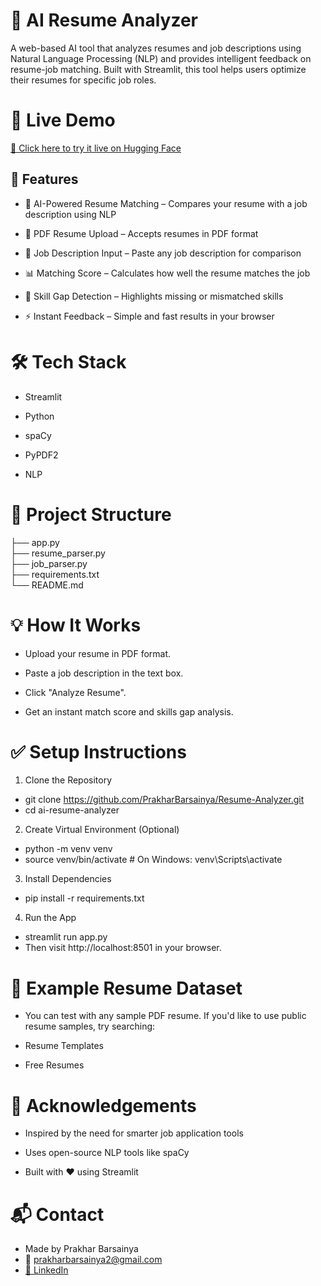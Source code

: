 
# 📄 AI Resume Analyzer
A web-based AI tool that analyzes resumes and job descriptions using Natural Language Processing (NLP) and provides intelligent feedback on resume-job matching. Built with Streamlit, this tool helps users optimize their resumes for specific job roles.

# 🚀 Live Demo
[🔗 Click here to try it live on Hugging Face](https://huggingface.co/spaces/Prakhar-core7/Resume-Analyser)

## 📌 Features
- 🧠 AI-Powered Resume Matching – Compares your resume with a job description using NLP

- 📄 PDF Resume Upload – Accepts resumes in PDF format

- 📝 Job Description Input – Paste any job description for comparison

- 📊 Matching Score – Calculates how well the resume matches the job

- 📌 Skill Gap Detection – Highlights missing or mismatched skills

- ⚡ Instant Feedback – Simple and fast results in your browser

# 🛠️ Tech Stack
- Streamlit

- Python

- spaCy

- PyPDF2

- NLP

# 📂 Project Structure

├── app.py                  
├── resume_parser.py        
├── job_parser.py           
├── requirements.txt        
└── README.md               
# 💡 How It Works
- Upload your resume in PDF format.

- Paste a job description in the text box.

- Click "Analyze Resume".

- Get an instant match score and skills gap analysis.

# ✅ Setup Instructions
1. Clone the Repository

- git clone https://github.com/PrakharBarsainya/Resume-Analyzer.git
- cd ai-resume-analyzer
2. Create Virtual Environment (Optional)

- python -m venv venv
- source venv/bin/activate  # On Windows: venv\Scripts\activate
3. Install Dependencies

- pip install -r requirements.txt
4. Run the App

- streamlit run app.py
- Then visit http://localhost:8501 in your browser.



# 📄 Example Resume Dataset
- You can test with any sample PDF resume. If you'd like to use public resume samples, try searching:

- Resume Templates

- Free Resumes

# 🙏 Acknowledgements
- Inspired by the need for smarter job application tools

- Uses open-source NLP tools like spaCy

- Built with ❤️ using Streamlit

# 📬 Contact
- Made by Prakhar Barsainya
- 📧 prakharbarsainya2@gmail.com
- [🔗 LinkedIn](https://www.linkedin.com/in/prakhar-barsainya-6538ab248/)
